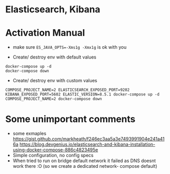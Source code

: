 # Elasticsearch, Kibana
# Activation Manual
* make sure `ES_JAVA_OPTS=-Xms1g -Xmx1g` is ok with you

* Create/ destroy env with default values
```
docker-compose up -d
docker-compose down
```

* Create/ destroy env with custom values
```
COMPOSE_PROJECT_NAME=2 ELASTICSEARCH_EXPOSED_PORT=9202 KIBANA_EXPOSED_PORT=5602 ELASTIC_VERSION=8.5.1 docker-compose up -d
COMPOSE_PROJECT_NAME=2 docker-compose down
```

# Some unimportant comments
* some exmaples https://gist.github.com/markheath/f246ec3aa5a3e7493991904e241a416a
                https://blog.devgenius.io/elasticsearch-and-kibana-installation-using-docker-compose-886c4823495e
* Simple configuration, no config specs
* When tried to run on bridge default network it failed as DNS doesnt work there :O (so we create a dedicated network- compose default)